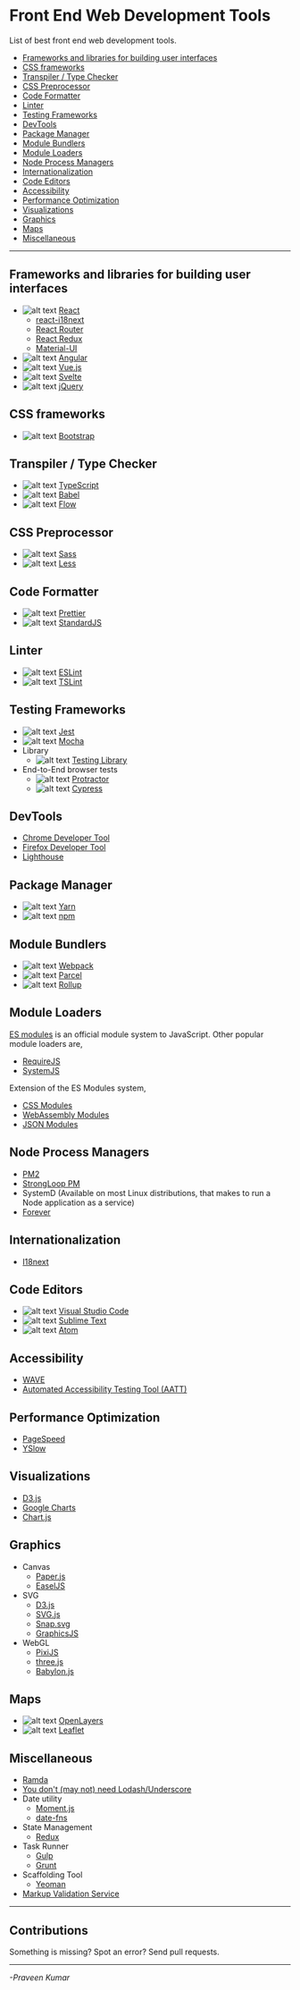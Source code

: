 # Front End Web Development Tools
List of best front end web development tools.

<!-- toc begin -->

- [Frameworks and libraries for building user interfaces](#frameworks-and-libraries-for-building-user-interfaces)
- [CSS frameworks](#css-frameworks)
- [Transpiler / Type Checker](#transpiler-/-type-checker)
- [CSS Preprocessor](#css-preprocessor)
- [Code Formatter](#code-formatter)
- [Linter](#linter)
- [Testing Frameworks](#testing-frameworks)
- [DevTools](#devtools)
- [Package Manager](#package-manager)
- [Module Bundlers](#module-bundlers)
- [Module Loaders](#module-loaders)
- [Node Process Managers](#node-process-managers)
- [Internationalization](#internationalization)
- [Code Editors](#code-editors)
- [Accessibility](#accessibility)
- [Performance Optimization](#performance-optimization)
- [Visualizations](#visualizations)
- [Graphics](#graphics)
- [Maps](#maps)
- [Miscellaneous](#miscellaneous)

<!-- toc end -->

_______________________________________________________________________________

## Frameworks and libraries for building user interfaces
* ![alt text](https://www.google.com/s2/favicons?domain=https://reactjs.org "React") [React](https://reactjs.org/) 
  + [react-i18next](https://github.com/i18next/react-i18next)
  + [React Router](https://reacttraining.com/react-router/web/guides/quick-start)
  + [React Redux](https://react-redux.js.org/)
  + [Material-UI](https://material-ui.com/)
* ![alt text](https://www.google.com/s2/favicons?domain=https://angular.io "Angular") [Angular](https://angular.io/)
* ![alt text](https://www.google.com/s2/favicons?domain=https://vuejs.org "Vue.js") [Vue.js](https://vuejs.org/)
* ![alt text](https://www.google.com/s2/favicons?domain=https://svelte.dev "Svelte") [Svelte](https://svelte.dev/)
* ![alt text](https://www.google.com/s2/favicons?domain=https://jquery.com "jQuery") [jQuery](https://jquery.com/)

## CSS frameworks
* ![alt text](https://www.google.com/s2/favicons?domain=https://getbootstrap.com "Bootstrap") [Bootstrap](https://getbootstrap.com/)

## Transpiler / Type Checker
* ![alt text](https://www.google.com/s2/favicons?domain=https://www.typescriptlang.org "TypeScript") [TypeScript](https://www.typescriptlang.org/)
* ![alt text](https://www.google.com/s2/favicons?domain=https://www.babeljs.io "Babel") [Babel](https://www.babeljs.io/)
* ![alt text](https://www.google.com/s2/favicons?domain=https://www.flow.org "Flow") [Flow](https://www.flow.org/)

## CSS Preprocessor
* ![alt text](https://www.google.com/s2/favicons?domain=https://sass-lang.com "Sass") [Sass](https://sass-lang.com/)
* ![alt text](https://www.google.com/s2/favicons?domain=http://lesscss.org "Less") [Less](http://lesscss.org/)

## Code Formatter
* ![alt text](https://www.google.com/s2/favicons?domain=https://www.prettier.io "Prettier") [Prettier](https://www.prettier.io/)
* ![alt text](https://www.google.com/s2/favicons?domain=https://standardjs.com "StandardJS") [StandardJS](https://standardjs.com/)

## Linter
* ![alt text](https://www.google.com/s2/favicons?domain=https://www.eslint.org "ESLint") [ESLint](https://www.eslint.org/)
* ![alt text](https://www.google.com/s2/favicons?domain=https://palantir.github.io/tslint "TSLint") [TSLint](https://palantir.github.io/tslint/)

## Testing Frameworks
* ![alt text](https://www.google.com/s2/favicons?domain=https://jestjs.io "Jest") [Jest](https://jestjs.io/)
* ![alt text](https://www.google.com/s2/favicons?domain=https://mochajs.org "Mocha") [Mocha](https://mochajs.org/)
* Library
  + ![alt text](https://www.google.com/s2/favicons?domain=https://testing-library.com "Testing Library") [Testing Library](https://testing-library.com/)
* End-to-End browser tests
  + ![alt text](https://www.google.com/s2/favicons?domain=https://www.protractortest.org "Protractor") [Protractor](https://www.protractortest.org/)
  + ![alt text](https://www.google.com/s2/favicons?domain=https://www.cypress.io "Cypress") [Cypress](https://www.cypress.io/)

## DevTools
* [Chrome Developer Tool](https://developers.google.com/web/tools/chrome-devtools)
* [Firefox Developer Tool](https://developer.mozilla.org/en-US/docs/Tools)
* [Lighthouse](https://developers.google.com/web/tools/lighthouse)

## Package Manager
* ![alt text](https://www.google.com/s2/favicons?domain=https://yarnpkg.com "Yarn") [Yarn](https://yarnpkg.com/)
* ![alt text](https://www.google.com/s2/favicons?domain=https://www.npmjs.com "npm") [npm](https://www.npmjs.com/)

## Module Bundlers
* ![alt text](https://www.google.com/s2/favicons?domain=https://webpack.js.org "Webpack") [Webpack](https://webpack.js.org/)
* ![alt text](https://www.google.com/s2/favicons?domain=https://parceljs.org "Parcel") [Parcel](https://parceljs.org/)
* ![alt text](https://www.google.com/s2/favicons?domain=https://rollupjs.org/guide/en "Rollup") [Rollup](https://rollupjs.org/guide/en/)

## Module Loaders
[ES modules](https://tc39.es/ecma262/#sec-modules) is an official module system to JavaScript. Other popular module loaders are,  
* [RequireJS](https://requirejs.org/)
* [SystemJS](https://github.com/systemjs/systemjs)

Extension of the ES Modules system,  
* [CSS Modules](https://github.com/w3c/webcomponents/blob/gh-pages/proposals/css-modules-v1-explainer.md) 
* [WebAssembly Modules](https://github.com/webassembly/esm-integration) 
* [JSON Modules](https://github.com/whatwg/html/pull/4407) 

## Node Process Managers
* [PM2](https://github.com/Unitech/pm2)
* [StrongLoop PM](http://strong-pm.io/)
* SystemD (Available on most Linux distributions, that makes to run a Node application as a service)
* [Forever](https://github.com/foreversd/forever)

## Internationalization
* [I18next](https://www.i18next.com/)

## Code Editors
* ![alt text](https://www.google.com/s2/favicons?domain=https://code.visualstudio.com "Visual Studio Code") [Visual Studio Code](https://code.visualstudio.com/)
* ![alt text](https://www.google.com/s2/favicons?domain=https://www.sublimetext.com "Sublime Text") [Sublime Text](https://www.sublimetext.com/)
* ![alt text](https://www.google.com/s2/favicons?domain=https://atom.io "Atom") [Atom](https://atom.io/)

## Accessibility
* [WAVE](https://wave.webaim.org/)
* [Automated Accessibility Testing Tool (AATT)](https://github.com/paypal/AATT)

## Performance Optimization
* [PageSpeed](https://developers.google.com/speed)
* [YSlow](http://yslow.org/)

## Visualizations
  * [D3.js](https://d3js.org/)
  * [Google Charts](https://developers.google.com/chart/)
  * [Chart.js](https://www.chartjs.org/)

## Graphics
* Canvas
  + [Paper.js](http://paperjs.org/)
  + [EaselJS](https://github.com/CreateJS/EaselJS)
* SVG
  + [D3.js](https://d3js.org/)
  + [SVG.js](https://svgjs.com/)
  + [Snap.svg](http://snapsvg.io/)
  + [GraphicsJS](http://www.graphicsjs.org/)
* WebGL
  + [PixiJS](https://www.pixijs.com/)
  + [three.js](https://threejs.org/)
  + [Babylon.js](https://www.babylonjs.com/)

## Maps
* ![alt text](https://www.google.com/s2/favicons?domain=https://openlayers.org "OpenLayers") [OpenLayers](https://openlayers.org/)
* ![alt text](https://www.google.com/s2/favicons?domain=https://leafletjs.com "Leaflet") [Leaflet](https://leafletjs.com/)

## Miscellaneous
* [Ramda](https://ramdajs.com/)
* [You don't (may not) need Lodash/Underscore](https://github.com/you-dont-need/You-Dont-Need-Lodash-Underscore)
* Date utility
  + [Moment.js](https://momentjs.com/)
  + [date-fns](https://date-fns.org/)
* State Management
  + [Redux](https://redux.js.org/)
* Task Runner
  + [Gulp](https://gulpjs.com/)
  + [Grunt](https://gruntjs.com/)
* Scaffolding Tool
  + [Yeoman](https://yeoman.io/)
* [Markup Validation Service](https://validator.w3.org/)

_______________________________________________________________________________

## Contributions
Something is missing? Spot an error? Send pull requests.

---
*-Praveen Kumar*
